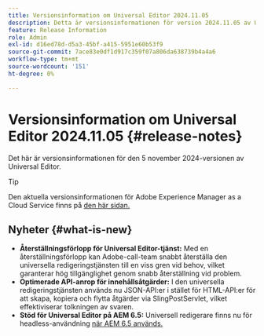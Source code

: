 ```yaml
---
title: Versionsinformation om Universal Editor 2024.11.05
description: Detta är versionsinformationen för version 2024.11.05 av Universal Editor.
feature: Release Information
role: Admin
exl-id: d16ed78d-d5a3-45bf-a415-5951e60b53f9
source-git-commit: 7ace83e0df1d917c359f07a806da638739b4a4a6
workflow-type: tm+mt
source-wordcount: '151'
ht-degree: 0%

---
```



# Versionsinformation om Universal Editor 2024.11.05 {#release-notes}

Det här är versionsinformationen för den 5 november 2024-versionen av Universal Editor.

>[!TIP]
>
>Den aktuella versionsinformationen för Adobe Experience Manager as a Cloud Service finns på [den här sidan.](/help/release-notes/release-notes-cloud/release-notes-current.md)

## Nyheter {#what-is-new}

* **Återställningsförlopp för Universal Editor-tjänst:** Med en återställningsförlopp kan Adobe-call-team snabbt återställa den universella redigeringstjänsten till en viss gren vid behov, vilket garanterar hög tillgänglighet genom snabb återställning vid problem.
* **Optimerade API-anrop för innehållsåtgärder:** I den universella redigeringstjänsten används nu JSON-API:er i stället för HTML-API:er för att skapa, kopiera och flytta åtgärder via SlingPostServlet, vilket effektiviserar tolkningen av svaren.
* **Stöd för Universal Editor på AEM 6.5:** Universell redigerare finns nu för headless-användning [när AEM 6.5 används.](https://experienceleague.adobe.com/en/docs/experience-manager-65/content/implementing/developing/headless/universal-editor/introduction)
